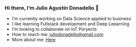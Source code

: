 ### Hi there, I’m Julio Agustín Donadello 👋


- I’m currently working on Data Science applied to business
- I like learning Fullstack development and Deep Leearning
- I’m looking to collaborate on IoT Poryects
- How to reach me: juliodonadello@gmail.com
- More about me: [Here](https://juliodonadello.github.io/JD/)
